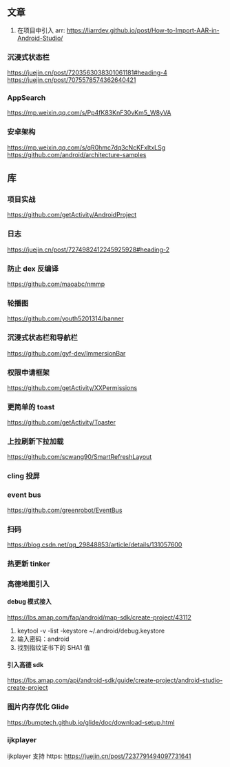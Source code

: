 ## 文章
1. 在项目中引入 arr: https://liarrdev.github.io/post/How-to-Import-AAR-in-Android-Studio/

### 沉浸式状态栏
https://juejin.cn/post/7203563038301061181#heading-4
https://juejin.cn/post/7075578574362640421

### AppSearch
https://mp.weixin.qq.com/s/Pp4fK83KnF30vKm5_W8yVA

### 安卓架构
https://mp.weixin.qq.com/s/qR0hmc7dq3cNcKFxItxLSg
https://github.com/android/architecture-samples

## 库
### 项目实战
https://github.com/getActivity/AndroidProject

### 日志
https://juejin.cn/post/7274982412245925928#heading-2

### 防止 dex 反编译
https://github.com/maoabc/nmmp

### 轮播图
https://github.com/youth5201314/banner

### 沉浸式状态栏和导航栏
https://github.com/gyf-dev/ImmersionBar

### 权限申请框架
https://github.com/getActivity/XXPermissions

### 更简单的 toast
https://github.com/getActivity/Toaster

### 上拉刷新下拉加载
https://github.com/scwang90/SmartRefreshLayout

### cling 投屏

### event bus
https://github.com/greenrobot/EventBus

### 扫码
https://blog.csdn.net/qq_29848853/article/details/131057600

### 热更新 tinker

### 高德地图引入
#### debug 模式接入
https://lbs.amap.com/faq/android/map-sdk/create-project/43112
1. keytool -v -list -keystore ~/.android/debug.keystore
2. 输入密码：android
3. 找到指纹证书下的 SHA1 值
#### 引入高德 sdk
https://lbs.amap.com/api/android-sdk/guide/create-project/android-studio-create-project

### 图片内存优化 Glide
https://bumptech.github.io/glide/doc/download-setup.html

### ijkplayer
ijkplayer 支持 https: https://juejin.cn/post/7237791494097731641